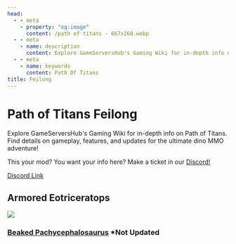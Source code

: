 ```yaml
---
head:
  - - meta
    - property: "og:image"
      content: /path of titans - 667x260.webp
  - - meta
    - name: description
      content: Explore GameServersHub's Gaming Wiki for in-depth info on Path of Titans. Find details on gameplay, features, and updates for the ultimate dino MMO adventure!
  - - meta
    - name: keywords
      content: Path Of Titans
title: Feilong
---
```


# Path of Titans Feilong

Explore GameServersHub's Gaming Wiki for in-depth info on Path of Titans. Find details on gameplay, features, and updates for the ultimate dino MMO adventure!

This your mod? You want your info here? Make a ticket in our [Discord!](https://discord.gg/gsh)

[Discord Link](https://discord.gg/vkugm46RCR)

## Armored Eotriceratops

<a href='./path-of-titans-eotlc' target='_blank'> <img src='https://web-cdn.alderongames.com/files/1171/conversions/EoThumbnail1-icon.jpg' /> </a>

### [Beaked Pachycephalosaurus](./path-of-titans-armored-beaked-pachycephalosaurus) \*Not Updated
